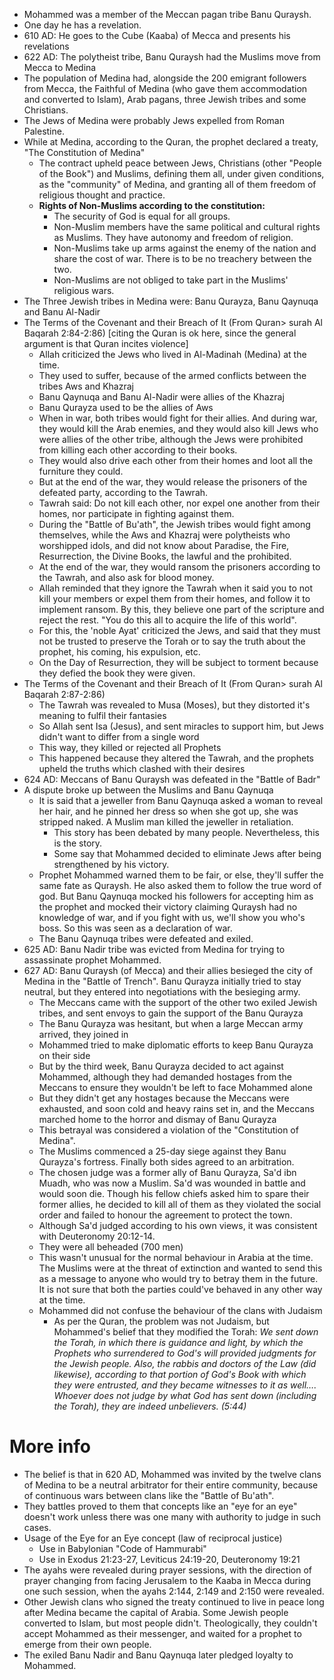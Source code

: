 - Mohammed was a member of the Meccan pagan tribe Banu Quraysh.
- One day he has a revelation.
- 610 AD: He goes to the Cube (Kaaba) of Mecca and presents his revelations
- 622 AD: The polytheist tribe, Banu Quraysh had the Muslims move from Mecca to Medina
- The population of Medina had, alongside the 200 emigrant followers from Mecca, the Faithful of Medina (who gave them accommodation and converted to Islam), Arab pagans, three Jewish tribes and some Christians.
- The Jews of Medina were probably Jews expelled from Roman Palestine.
- While at Medina, according to the Quran, the prophet declared a treaty, "The Constitution of Medina"
	- The contract upheld peace between Jews, Christians (other "People of the Book") and Muslims, defining them all, under given conditions, as the "community" of Medina, and granting all of them freedom of religious thought and practice.
	- **Rights of Non-Muslims according to the constitution:**
		- The security of God is equal for all groups.
		- Non-Muslim members have the same political and cultural rights as Muslims. They have autonomy and freedom of religion.
		- Non-Muslims take up arms against the enemy of the nation and share the cost of war. There is to be no treachery between the two.
		- Non-Muslims are not obliged to take part in the Muslims' religious wars.
- The Three Jewish tribes in Medina were: Banu Qurayza, Banu Qaynuqa and Banu Al-Nadir
- The Terms of the Covenant and their Breach of It (From Quran> surah Al Baqarah 2:84-2:86) [citing the Quran is ok here, since the general argument is that Quran incites violence]
	- Allah criticized the Jews who lived in Al-Madinah (Medina) at the time.
	- They used to suffer, because of the armed conflicts between the tribes Aws and Khazraj
	- Banu Qaynuqa and Banu Al-Nadir were allies of the Khazraj
	- Banu Qurayza used to be the allies of Aws
	- When in war, both tribes would fight for their allies. And during war, they would kill the Arab enemies, and they would also kill Jews who were allies of the other tribe, although the Jews were prohibited from killing each other according to their books.
	- They would also drive each other from their homes and loot all the furniture they could.
	- But at the end of the war, they would release the prisoners of the defeated party, according to the Tawrah.
	- Tawrah said: Do not kill each other, nor expel one another from their homes, nor participate in fighting against them.
	- During the "Battle of Bu'ath", the Jewish tribes would fight among themselves, while the Aws and Khazraj were polytheists who worshipped idols, and did not know about Paradise, the Fire, Resurrection, the Divine Books, the lawful and the prohibited.
	- At the end of the war, they would ransom the prisoners according to the Tawrah, and also ask for blood money.
	- Allah reminded that they ignore the Tawrah when it said you to not kill your members or expel them from their homes, and follow it to implement ransom. By this, they believe one part of the scripture and reject the rest. "You do this all to acquire the life of this world".
	- For this, the 'noble Ayat' criticized the Jews, and said that they must not be trusted to preserve the Torah or to say the truth about the prophet, his coming, his expulsion, etc.
	- On the Day of Resurrection, they will be subject to torment because they defied the book they were given.
- The Terms of the Covenant and their Breach of It (From Quran> surah Al Baqarah 2:87-2:86)
	- The Tawrah was revealed to Musa (Moses), but they distorted it's meaning to fulfil their fantasies
	- So Allah sent Isa (Jesus), and sent miracles to support him, but Jews didn't want to differ from a single word
	- This way, they killed or rejected all Prophets
	- This happened because they altered the Tawrah, and the prophets upheld the truths which clashed with their desires
- 624 AD: Meccans of Banu Quraysh was defeated in the "Battle of Badr"
- A dispute broke up between the Muslims and Banu Qaynuqa
	- It is said that a jeweller from Banu Qaynuqa asked a woman to reveal her hair, and he pinned her dress so when she got up, she was stripped naked. A Muslim man killed the jeweller in retaliation.
		- This story has been debated by many people. Nevertheless, this is the story.
		- Some say that Mohammed decided to eliminate Jews after being strengthened by his victory.
	- Prophet Mohammed warned them to be fair, or else, they'll suffer the same fate as Quraysh. He also asked them to follow the true word of god. But Banu Qaynuqa mocked his followers for accepting him as the prophet and mocked their victory claiming Quraysh had no knowledge of war, and if you fight with us, we'll show you who's boss. So this was seen as a declaration of war.
	- The Banu Qaynuqa tribes were defeated and exiled.
- 625 AD: Banu Nadir tribe was evicted from Medina for trying to assassinate prophet Mohammed.
- 627 AD: Banu Quraysh (of Mecca) and their allies besieged the city of Medina in the "Battle of Trench". Banu Qurayza initially tried to stay neutral, but they entered into negotiations with the besieging army.
	- The Meccans came with the support of the other two exiled Jewish tribes, and sent envoys to gain the support of the Banu Qurayza
	- The Banu Qurayza was hesitant, but when a large Meccan army arrived, they joined in
	- Mohammed tried to make diplomatic efforts to keep Banu Qurayza on their side
	- But by the third week, Banu Qurayza decided to act against Mohammed, although they had demanded hostages from the Meccans to ensure they wouldn't be left to face Mohammed alone
	- But they didn't get any hostages because the Meccans were exhausted, and soon cold and heavy rains set in, and the Meccans marched home to the horror and dismay of Banu Qurayza
	- This betrayal was considered a violation of the "Constitution of Medina".
	- The Muslims commenced a 25-day siege against they Banu Qurayza's fortress. Finally both sides agreed to an arbitration.
	- The chosen judge was a former ally of Banu Qurayza, Sa'd ibn Muadh, who was now a Muslim. Sa'd was wounded in battle and would soon die. Though his fellow chiefs asked him to spare their former allies, he decided to kill all of them as they violated the social order and failed to honour the agreement to protect the town.
	- Although Sa'd judged according to his own views, it was consistent with Deuteronomy 20:12-14.
	- They were all beheaded (700 men)
	- This wasn't unusual for the normal behaviour in Arabia at the time. The Muslims were at the threat of extinction and wanted to send this as a message to anyone who would try to betray them in the future. It is not sure that both the parties could've behaved in any other way at the time.
	- Mohammed did not confuse the behaviour of the clans with Judaism
		- As per the Quran, the problem was not Judaism, but Mohammed's belief that they modified the Torah: _We sent down the Torah, in which there is guidance and light, by which the Prophets who surrendered to God's will provided judgments for the Jewish people. Also, the rabbis and doctors of the Law (did likewise), according to that portion of God's Book with which they were entrusted, and they became witnesses to it as well…. Whoever does not judge by what God has sent down (including the Torah), they are indeed unbelievers. (5:44)_
# More info
- The belief is that in 620 AD, Mohammed was invited by the twelve clans of Medina to be a neutral arbitrator for their entire community, because of continuous wars between clans like the "Battle of Bu'ath".
- They battles proved to them that concepts like an "eye for an eye" doesn't work unless there was one many with authority to judge in such cases.
- Usage of the Eye for an Eye concept (law of reciprocal justice)
	- Use in Babylonian "Code of Hammurabi"
	- Use in Exodus 21:23-27, Leviticus 24:19-20, Deuteronomy 19:21
- The ayahs were revealed during prayer sessions, with the direction of prayer changing from facing Jerusalem to the Kaaba in Mecca during one such session, when the ayahs 2:144, 2:149 and 2:150 were revealed.
- Other Jewish clans who signed the treaty continued to live in peace long after Medina became the capital of Arabia. Some Jewish people converted to Islam, but most people didn't. Theologically, they couldn't accept Mohammed as their messenger, and waited for a prophet to emerge from their own people.
- The exiled Banu Nadir and Banu Qaynuqa later pledged loyalty to Mohammed.